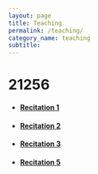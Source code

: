 ```yaml
---
layout: page
title: Teaching
permalink: /teaching/
category_name: teaching
subtitle: 
---
```


# 21256
- #### [Recitation 1](assets/files/recitation_1.pdf)
- #### [Recitation 2](assets/files/recitation_2.pdf)
- #### [Recitation 3](assets/files/recitation_3.pdf)
- #### [Recitation 5](assets/files/recitation_5.pdf)


